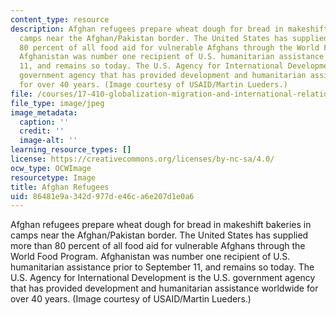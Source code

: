 ```yaml
---
content_type: resource
description: Afghan refugees prepare wheat dough for bread in makeshift bakeries in
  camps near the Afghan/Pakistan border. The United States has supplied more than
  80 percent of all food aid for vulnerable Afghans through the World Food Program.
  Afghanistan was number one recipient of U.S. humanitarian assistance prior to September
  11, and remains so today. The U.S. Agency for International Development is the U.S.
  government agency that has provided development and humanitarian assistance worldwide
  for over 40 years. (Image courtesy of USAID/Martin Lueders.)
file: /courses/17-410-globalization-migration-and-international-relations-spring-2006/86481e9a342d977de46ca6e207d1e0a6_chp_afghanrefuge.jpg
file_type: image/jpeg
image_metadata:
  caption: ''
  credit: ''
  image-alt: ''
learning_resource_types: []
license: https://creativecommons.org/licenses/by-nc-sa/4.0/
ocw_type: OCWImage
resourcetype: Image
title: Afghan Refugees
uid: 86481e9a-342d-977d-e46c-a6e207d1e0a6
---
```

Afghan refugees prepare wheat dough for bread in makeshift bakeries in camps near the Afghan/Pakistan border. The United States has supplied more than 80 percent of all food aid for vulnerable Afghans through the World Food Program. Afghanistan was number one recipient of U.S. humanitarian assistance prior to September 11, and remains so today. The U.S. Agency for International Development is the U.S. government agency that has provided development and humanitarian assistance worldwide for over 40 years. (Image courtesy of USAID/Martin Lueders.)